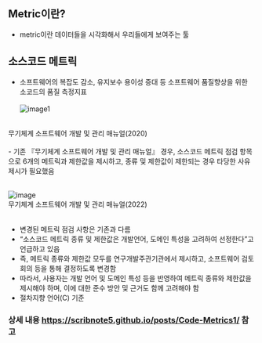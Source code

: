 ## Metric이란?<br/>
- metric이란 데이터들을 시각화해서 우리들에게 보여주는 툴<br/>


## 소스코드 메트릭</br> 

- 소프트웨어의 복잡도 감소, 유지보수 용이성 증대 등 소프트웨어 품질향상을 위한 소코드의 품질 측정지표 <br/> <br/>
![image1](https://github.com/2sahee/TIL/assets/119823052/a549629e-7f79-43a3-81ae-9d5da08cc10b)
</br>
무기체계 소프트웨어 개발 및 관리 매뉴얼(2020) <br/> <br/>
- 기존 『무기체계 소프트웨어 개발 및 관리 매뉴얼』 경우, 소스코드 메트릭 점검 항목으로 6개의 메트릭과 제한값을 제시하고, 종류 및 제한값이 제한되는 경우 타당한 사유 제시가 필요했음<br/><br/>

![image](https://github.com/2sahee/TIL/assets/119823052/4c27f980-305a-42e9-acb0-e3567edea6a4)
</br>
무기체계 소프트웨어 개발 및 관리 매뉴얼(2022)<br/><br/>
- 변경된 메트릭 점검 사항은 기존과 다름
- “소스코드 메트릭 종류 및 제한값은 개발언어, 도메인 특성을 고려하여 선정한다”고 언급하고 있음 
- 즉, 메트릭 종류와 제한값 모두를 연구개발주관기관에서 제시하고, 소프트웨어 검토회의 등을 통해 결정하도록 변경함
- 따라서, 사용자는 개발 언어 및 도메인 특성 등을 반영하여 메트릭 종류와 제한값을 제시해야 하며, 이에 대한 준수 방안 및 근거도 함께 고려해야 함
- 절차지향 언어(C) 기준

### 상세 내용 https://scribnote5.github.io/posts/Code-Metrics1/ 참고




